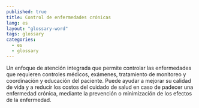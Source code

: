 ```yaml
---
published: true
title: Control de enfermedades crónicas
lang: es
layout: "glossary-word"
tags: glossary
categories:
  - es
  - glossary
---
```


Un enfoque de atención integrada que permite controlar las enfermedades que requieren controles médicos, exámenes, tratamiento de monitoreo y coordinación y educación del paciente. Puede ayudar a mejorar su calidad de vida y a reducir los costos del cuidado de salud en caso de padecer una enfermedad crónica, mediante la prevención o minimización de los efectos de la  enfermedad. 
